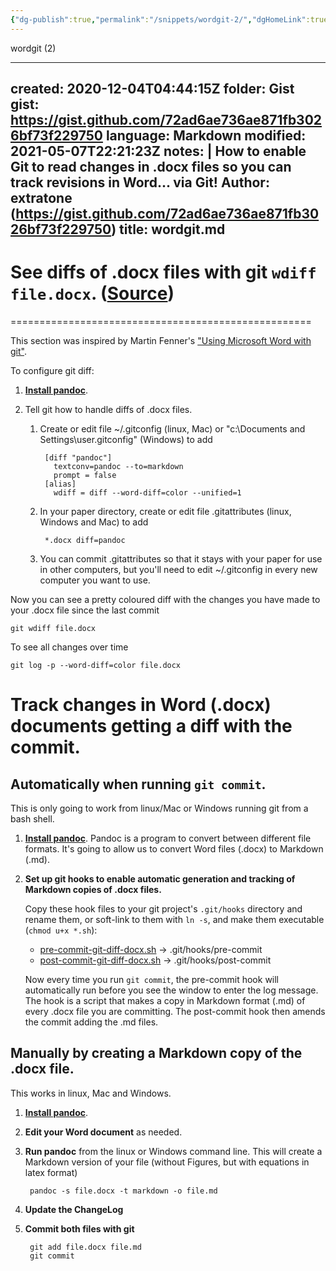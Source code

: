```yaml
---
{"dg-publish":true,"permalink":"/snippets/wordgit-2/","dgHomeLink":true,"dgPassFrontmatter":false}
---
```


wordgit (2)

---
created: 2020-12-04T04:44:15Z
folder: Gist
gist: https://gist.github.com/72ad6ae736ae871fb3026bf73f229750
language: Markdown
modified: 2021-05-07T22:21:23Z
notes: |
    How to enable Git to read changes in .docx files so you can track revisions in Word... via Git!
    Author: extratone (https://gist.github.com/72ad6ae736ae871fb3026bf73f229750)
title: wordgit.md
---

# See diffs of .docx files with git `wdiff file.docx`. ([Source](https://github.com/vigente/gerardus/wiki/Integrate-git-diffs-with-word-docx-files))
====================================================

This section was inspired by Martin Fenner's ["Using Microsoft Word with git"](http://blog.martinfenner.org/2014/08/25/using-microsoft-word-with-git/).

To configure git diff:

1. [**Install pandoc**](http://pandoc.org/installing.html).

1. Tell git how to handle diffs of .docx files.
    1. Create or edit file ~/.gitconfig (linux, Mac) or "c:\Documents and Settings\user\.gitconfig" (Windows) to add

            [diff "pandoc"]
              textconv=pandoc --to=markdown
              prompt = false
            [alias]
              wdiff = diff --word-diff=color --unified=1

    1. In your paper directory, create or edit file .gitattributes (linux, Windows and Mac) to add

            *.docx diff=pandoc

    1.  You can commit .gitattributes so that it stays with your paper for use in other computers, but you'll need to edit ~/.gitconfig in every new computer you want to use.

Now you can see a pretty coloured diff with the changes you have made to your .docx file since the last commit

    git wdiff file.docx

To see all changes over time

    git log -p --word-diff=color file.docx

Track changes in Word (.docx) documents getting a diff with the commit.
=======================================================================

Automatically when running `git commit`.
----------------------------------------

This is only going to work from linux/Mac or Windows running git from a bash shell.

1. [**Install pandoc**](http://pandoc.org/installing.html). Pandoc is a program to convert between different file formats. It's going to allow us to convert Word files (.docx) to Markdown (.md).

1. **Set up git hooks to enable automatic generation and tracking of Markdown copies of .docx files.** 

    Copy these hook files to your git project's `.git/hooks` directory and rename them, or soft-link to them with `ln -s`, and make them executable (`chmod u+x *.sh`):

    * [pre-commit-git-diff-docx.sh](https://github.com/vigente/gerardus/blob/master/shell-script/pre-commit-git-diff-docx.sh) -> .git/hooks/pre-commit
    * [post-commit-git-diff-docx.sh](https://github.com/vigente/gerardus/blob/master/shell-script/post-commit-git-diff-docx.sh) -> .git/hooks/post-commit

    Now every time you run `git commit`, the pre-commit hook will automatically run before you see the window to enter the log message. The hook is a script that makes a copy in Markdown format (.md) of every .docx file you are committing. The post-commit hook then amends the commit adding the .md files.

Manually by creating a Markdown copy of the .docx file.
-------------------------------------------------------

This works in linux, Mac and Windows.

1. [**Install pandoc**](http://pandoc.org/installing.html).

1. **Edit your Word document** as needed.

1. **Run pandoc** from the linux or Windows command line. This will create a Markdown version of your file (without Figures, but with equations in latex format)

        pandoc -s file.docx -t markdown -o file.md

1. **Update the ChangeLog**

1. **Commit both files with git**

        git add file.docx file.md
        git commit